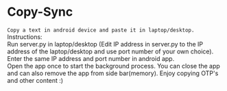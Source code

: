 # Copy-Sync
``` Copy a text in android device and paste it in laptop/desktop. ```  
Instructions:  
Run server.py in laptop/desktop (Edit IP address in server.py to the IP address of the laptop/desktop and use port number of your own choice).  
Enter the same IP address and port number in android app.  
Open the app once to start the background process. You can close the app and can also remove the app from side bar(memory).
Enjoy copying OTP's and other content :)  
